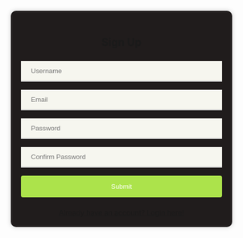 <style>
  .main-container {
    display: flex;
    justify-content: center;
    align-items: center;
    height: 100vh;
    margin-top: -90px;
  }

  .signup-container {
    background-color: #201c1c;
    padding: 20px;
    margin-top: -90px;
    border-radius: 10px;
    box-shadow: 0px 0px 10px 0px #ccc;
    width: 400px;
    text-align: center;
  }

  form {
    margin-top: 30px;
  }

  input {
    width: 100%;
    padding: 12px 20px;
    margin: 8px 0;
    box-sizing: border-box;
    border: none;
    border-bottom: 2px solid #ccc;
    background-color: #f6f6ef;
    color: #444;
  }
  
  button {
    width: 100%;
    background-color: #ace34b;
    color: #fff;
    padding: 14px 20px;
    margin: 8px 0;
    border: none;
    border-radius: 4px;
    cursor: pointer;
  }

<<<<<<< HEAD
  button:hover {
    background-color: #4caf50;
  }
=======
button {
  width: 100%;
  background-color: #33a354;
  color: #f6f6ef;
  padding: 14px 20px;
  margin: 8px 0;
  border: none;
  border-radius: 4px;
  cursor: pointer;
  font-family: 'Source Code Pro', monospace;
}
>>>>>>> 7b8b1c6a41127236f71cac7495c5b95a85eb4ea5

  .login-link a {
    color: #ace34b;
    text-align: center;
    display: block;
    text-decoration: underline;
  }
</style>
  
<body>
  <div class="main-container">
    <div class="signup-container">
      <form>
        <h2>Sign Up</h2>
        <input type="text" placeholder="Username" required>
        <input type="email" placeholder="Email" required>
        <input type="password" placeholder="Password" required>
        <input type="password" placeholder="Confirm Password" required>
        <button type="submit">Submit</button>
      </form>
      <div class="login-link">
        <a href="login">Already have an account? Login here!</a>
      </div>
    </div>
  </div>
</body>